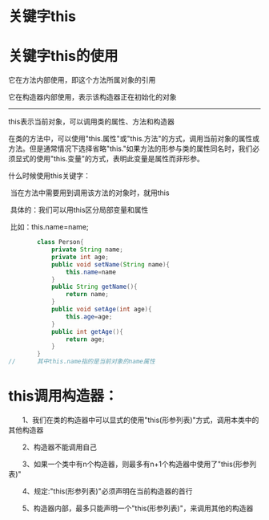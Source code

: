 # 关键字this
# 关键字this的使用
它在方法内部使用，即这个方法所属对象的引用

它在构造器内部使用，表示该构造器正在初始化的对象

---
this表示当前对象，可以调用类的属性、方法和构造器

在类的方法中，可以使用"this.属性"或"this.方法"的方式，调用当前对象的属性或方法。但是通常情况下选择省略"this."如果方法的形参与类的属性同名时，我们必须显式的使用"this.变量"的方式，表明此变量是属性而非形参。

什么时候使用this关键字：

​			当在方法中需要用到调用该方法的对象时，就用this

​			具体的：我们可以用this区分局部变量和属性

​			比如：this.name=name;

```java
		class Person{
			private String name;
			private int age;
			public void setName(String name){
				this.name=name
			}
			public String getName(){
				return name;
			}
			public void setAge(int age){
				this.age=age;
			}
			public int getAge(){
				return age;
			}
		}
//		其中this.name指的是当前对象的name属性
```
# this调用构造器：
  1、我们在类的构造器中可以显式的使用"this(形参列表)"方式，调用本类中的其他构造器

  2、构造器不能调用自己

  3、如果一个类中有n个构造器，则最多有n+1个构造器中使用了"this(形参列表)"

  4、规定:"this(形参列表)"必须声明在当前构造器的首行

  5、构造器内部，最多只能声明一个"this(形参列表)"，来调用其他的构造器